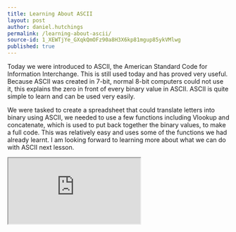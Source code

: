```yaml
---
title: Learning About ASCII
layout: post
author: daniel.hutchings
permalink: /learning-about-ascii/
source-id: 1_XEWTjYe_GXqkQmOFz90a8H3X6kp81mgup85ykVMlwg
published: true
---
```

Today we were introduced to ASCII, the American Standard Code for Information Interchange. This is still used today and has proved very useful. Because ASCII was created in 7-bit, normal 8-bit computers could not use it, this explains  the zero in front of every binary value in ASCII. ASCII is quite simple to learn and can be used very easily.

We were tasked to create a spreadsheet that could translate letters into binary using ASCII, we needed to use a few functions including Vlookup and concatenate, which is used to put back together the binary values, to make a full code. This was relatively easy and uses some of the functions we had already learnt. I am looking forward to learning more about what we can do with ASCII next lesson.

<iframe src="https://docs.google.com/spreadsheets/d/1XSjc69we1t19cwNuR2ts8lBYTmsec5QhLsLo0JDNW3s/pubhtml?gid=400805060&amp;single=true&amp;widget=true&amp;headers=false"></iframe>
